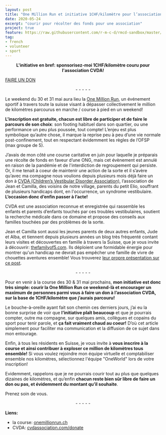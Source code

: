 ```yaml
---
layout: post
title: "One Million Run et initiative 1CHF/kilomètre pour l’association CVDA"
date: 2020-05-24
excerpt: "courir pour récolter des fonds pour une association"
project: true
feature: https://raw.githubusercontent.com/r-m-c-d/rmcd-sandbox/master/img-repo/one-million-run-CVDA-initiative_banner-format.png
tag:
- french
- volunteer
- sport
---
```


<p align="center">
  <b>L'initiative en bref: sponsorisez-moi 1CHF/kilomètre couru pour l'association CVDA!</b><br>
  
 [FAIRE UN DON](https://www.cvdassociation.com/donate)
 
   </p>
 
<p align="center">
- - - - -
 </p>


Le weekend du 30 et 31 mai aura lieu la [One Million Run](https://www.onemillionrun.ch/), un événement sportif à travers toute la suisse visant à dépasser collectivement le million de kilomètres parcourus en marche / course à pied en un weekend! 

**L’inscription est gratuite, chacun est libre de participer et de faire le parcours de son choix**: son footing habituel dans son quartier, ou une performance un peu plus poussée, tout compte! L’enjeu est plus symbolique qu’autre chose, il marque la reprise peu à peu d’une vie normale post-confinement, tout en respectant évidemment les règles de l’OFSP (max groupe de 5).

J’avais de mon côté une course caritative en juin pour laquelle je préparais une récolte de fonds en faveur d’une ONG, mais cet évènement est annulé en raison de la pandémie et de l'interdiction de regroupement qui persiste. Or, il me tenait à coeur de maintenir une action de la sorte et il s’avère qu’avec ma compagne nous voulions depuis plusieurs mois déjà faire un don à [CVDA (Children’s Vestibular Disorder Association)](https://www.cvdassociation.com/), l’association de Jean et Camilla, des voisins de notre village, parents du petit Elio, souffrant de plusieurs handicaps dont, en l'occurrence, un syndrome vestibulaire. **L’occasion donc d’enfin passer à l’acte!**

CVDA est une association reconnue et enregistrée qui rassemble les enfants et parents d’enfants touchés par ces troubles vestibulaires, soutient la recherche médicale dans ce domaine et propose des conseils aux familles touchées par des problèmes de la sorte.

Jean et Camilla sont aussi les jeunes parents de deux autres enfants, Jude et Alba, et tiennent depuis plusieurs années un blog très fréquenté contant leurs visites et découvertes en famille à travers la Suisse, que je vous invite à découvrir: [thefamilyof5.com](https://www.thefamilyof5.com/). Ils déploient une formidable énergie pour montrer qu'un handicap ne devrait pas empêcher une famille de vivre de chouettes aventures ensemble! Vous trouverez [leur propre présentation sur ce post](https://www.facebook.com/thefamilyof5.swiss/posts/853461175059455:0).

<p align="center">
- - - - -
 </p>

Pour en venir à la course des 30 & 31 mai prochains, **mon initiative est donc très simple: courir la One Million Run ce weekend-là et encourager un maximum de personnes parmi vous à faire un don à l’association CVDA, sur la base de 1CHF/kilomètre que j’aurais parcouru!**

Le bouche-à-oreille ayant fait son chemin ces derniers jours, j’ai eu la bonne surprise de voir que **l’initiative plaît beaucoup** et que je pourrais compter, outre ma compagne, sur quelques amis, collègues et copains du sport pour tenir parole, et **ça fait vraiment chaud au coeur!** D’où cet article simplement pour faciliter ma communication et la diffusion de ce sujet dans mon entourage.

Enfin, à tous les résidents en Suisse, je vous invite à **vous inscrire à la course et ainsi contribuer à exploser ce million de kilomètres tous ensemble!** 
Si vous voulez rejoindre mon équipe virtuelle et comptabiliser ensemble nos kilomètres, sélectionnez l'équipe "OneWorld" lors de votre inscription!

Evidemment, rappelons que je ne pourrais courir tout au plus que quelques dizaines de kilomètres, et qu’enfin **chacun reste bien sûr libre de faire un don ou pas, et évidemment du montant qu’il souhaite**. 

Prenez soin de vous. 

<p align="center">
- - - - -
 </p>

**Liens:**
- la course: [onemillionrun.ch](https://www.onemillionrun.ch/)
- CVDA: [cvdassociation.com/donate](https://www.cvdassociation.com/donate)
